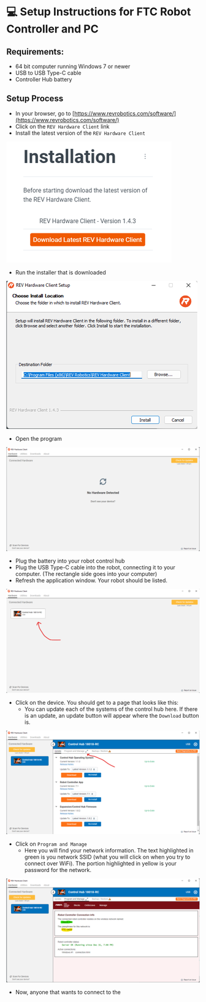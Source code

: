 # 💻 Setup Instructions for FTC Robot Controller and PC

## Requirements:

* 64 bit computer running Windows 7 or newer
* USB to USB Type-C cable
* Controller Hub battery

## Setup Process

* In your browser, go to [https://www.revrobotics.com/software/](https://www.revrobotics.com/software/)
* Click on the `REV Hardware Client` link
* Install the latest version of the `REV Hardware Client`

![](<.gitbook/assets/Screenshot 2022-07-15 134143.png>)

* Run the installer that is downloaded

![](<.gitbook/assets/Screenshot 2022-07-15 135021.png>)

* Open the program

![](<.gitbook/assets/Screenshot 2022-07-15 151104.png>)

* Plug the battery into your robot control hub
* Plug the USB Type-C cable into the robot, connecting it to your computer. (The rectangle side goes into your computer)
* Refresh the application window. Your robot should be listed.

![Each device that is connected will be listed.](<.gitbook/assets/Screenshot 2022-07-15 153221.png>)

* Click on the device. You should get to a page that looks like this:
  * You can update each of the systems of the control hub here. If there is an update, an update button will appear where the `Download` button is.

![The 'Update' page.](<.gitbook/assets/Screenshot 2022-07-15 153554.png>)

* Click on `Program and Manage`
  * Here you will find your network information. The text highlighted in green is you network SSID (what you will click on when you try to connect over WiFi). The portion highlighted in yellow is your password for the network.&#x20;

![The 'Program and Manage' page.](<.gitbook/assets/Screenshot 2022-07-15 160944.png>)

* Now, anyone that wants to connect to the&#x20;
